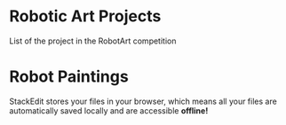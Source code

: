 # Robotic Art Projects

List of the project in the RobotArt competition

# Robot Paintings

StackEdit stores your files in your browser, which means all your files are automatically saved locally and are accessible **offline!**

<!--stackedit_data:
eyJoaXN0b3J5IjpbLTE1MDcxNjI2NTBdfQ==
-->